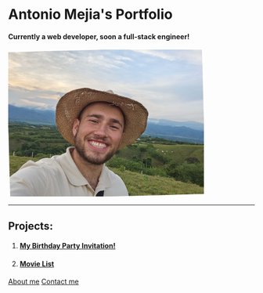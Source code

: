  <!DOCTYPE html>
 <html lang="en">
 <head>
    <meta charset="UTF-8">
    <title>Design, Develop, Innovate Amejia</title>
 </head>
 <body>
    <h1>Antonio Mejia's Portfolio</h1>
    <h4>Currently a web developer, soon a full-stack engineer!</h4>
    <img src="./assets/images/ME.jpeg" height="300"/>
    <hr/>
    <h2>Projects:</h2>
    <ol>
    <li><h4><a href="./assets/images/Personal BD Invite.png">My Birthday Party Invitation!</a></h4></li>
    <li><h4><a href="./assets/images/movie-ranking.png">Movie List</a></h4></li>
    </ol>
    <a href="./public/about.html">About me</a>    
    <a href="./public/contact.html">Contact me</a>
 </body>
 </html>
